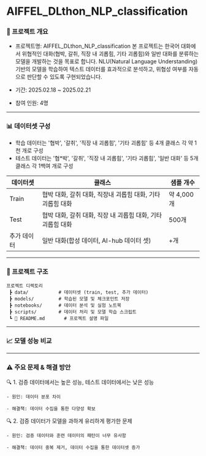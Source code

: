 # AIFFEL_DLthon_NLP_classification

### 📌 프로젝트 개요

- 프로젝트명: AIFFEL_DLthon_NLP_classification
 본 프로젝트는 한국어 대화에서 위협적인 대화(협박, 갈취, 직장 내 괴롭힘, 기타 괴롭힘)와 일반 대화를 분류하는 모델을 개발하는 것을 목표로 합니다. NLU(Natural Language Understanding) 기반의 모델을 학습하여 텍스트 데이터를 효과적으로 분석하고, 위협성 여부를 자동으로 판단할 수 있도록 구현되었습니다.  
  
- 기간: 2025.02.18 ~ 2025.02.21

- 참여 인원: 4명 
  
---
  
### 📊 데이터셋 구성

- 학습 데이터는 '협박', '갈취', '직장 내 괴롭힘', '기타 괴롭힘' 등 4개 클래스 각 약 1천 개로 구성  
- 테스트 데이터는 '협*박', '갈취', '직장 내 괴롭힘', '기타 괴롭힘', '일반 대화' 등 5개 클래스 각 1백여 개로 구성

  
| 데이터셋 | 클래스 | 샘플 개수 |  
|--------|--------|--------|
| Train | 협박 대화, 갈취 대화, 직장내 괴롭힘 대화, 기타 괴롭힘 대화 | 약 4,000개 |  
| Test | 협박 대화, 갈취 대화, 직장 내 괴롭힘 대화, 기타 괴롭힘 대화 | 500개 |   
| 추가 데이터 | 일반 대화(합성 데이터, AI-hub 데이터 셋) | +개 |
  
---
    
### 📂 프로젝트 구조
```
프로젝트 디렉토리
 ┣ data/           # 데이터셋 (train, test, 추가 데이터)  
 ┣ models/         # 학습된 모델 및 체크포인트 저장  
 ┣ notebooks/      # 데이터 분석 및 실험 노트북  
 ┣ scripts/        # 데이터 처리 및 모델 학습 스크립트  
 ┗ 📜 README.md       # 프로젝트 설명 파일   
```

---
    
### 📈 모델 성능 비교
  
  
  
---
  
### ⚠️ 주요 문제 & 해결 방안

  🔍 1. 검증 데이터에서는 높은 성능, 테스트 데이터에서는 낮은 성능

    - 원인: 데이터 분포 차이

    - 해결책: 데이터 수집을 통한 다양성 확보
  
  🔍 2. 검증 데이터가 모델을 과하게 유리하게 평가한 문제

    - 원인: 검증 데이터와 훈련 데이터의 패턴이 너무 유사함

    - 해결책: 데이터 중복 제거, 데이터 수집을 통한 데이터셋 증가

